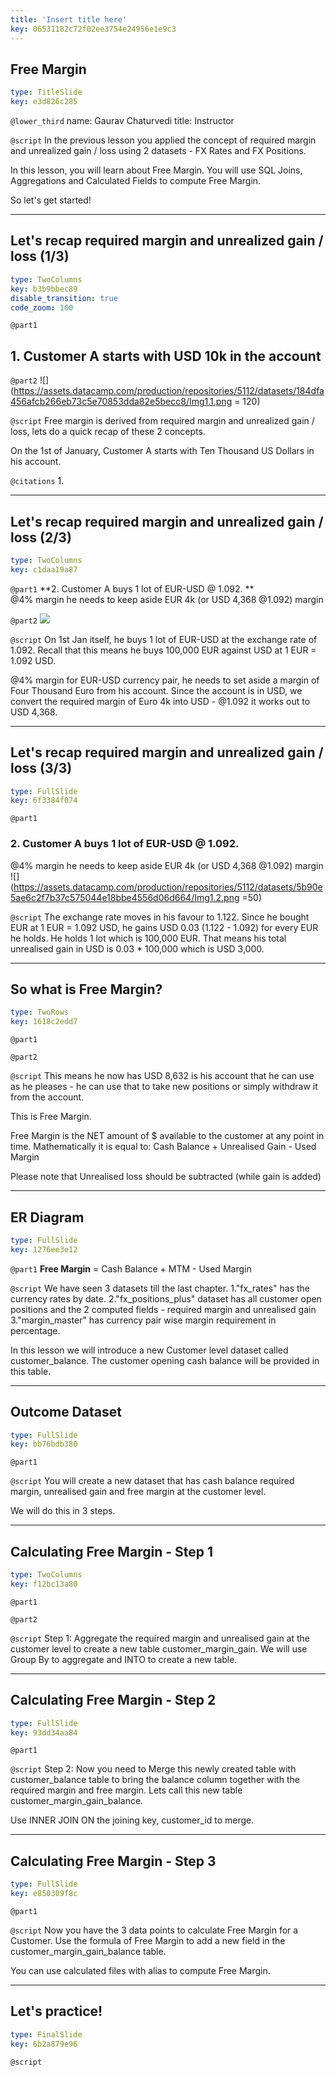 ```yaml
---
title: 'Insert title here'
key: 06531182c72f02ee3754e24956e1e9c3
---
```


## Free Margin

```yaml
type: TitleSlide
key: e3d826c285
```

`@lower_third`
name: Gaurav Chaturvedi
title: Instructor

`@script`
In the previous lesson you applied the concept of required margin and unrealized gain / loss using 2 datasets - FX Rates and FX Positions. 

In this lesson, you will learn about Free Margin. You will use SQL Joins, Aggregations and Calculated Fields to compute Free Margin. 

So let's get started! 

---

## Let's recap required margin and unrealized gain / loss (1/3)

```yaml
type: TwoColumns
key: b3b9bbec89
disable_transition: true
code_zoom: 100
```

`@part1`
## 1. Customer A starts with USD 10k in the account

`@part2`
![](https://assets.datacamp.com/production/repositories/5112/datasets/184dfa456afcb266eb73c5e70853dda82e5becc8/Img1.1.png = 120)

`@script`
Free margin is derived from required margin and unrealized gain / loss, lets do a quick recap of these 2 concepts.

On the 1st of January, Customer A starts with Ten Thousand US Dollars in his account. 

`@citations`
1.

---

## Let's recap required margin and unrealized gain / loss (2/3)

```yaml
type: TwoColumns
key: c1daa19a87
```

`@part1`
**2. Customer A buys 1 lot of EUR-USD @ 1.092.  **   
@4% margin he needs to keep aside EUR 4k (or USD 4,368 @1.092) margin

`@part2`
![](https://assets.datacamp.com/production/repositories/5112/datasets/5b90e5ae6c2f7b37c575044e18bbe4556d06d664/Img1.2.png)

`@script`
On 1st Jan itself, he buys 1 lot of EUR-USD at the exchange rate of 1.092. Recall that this means he buys 100,000 EUR against USD at 1 EUR = 1.092 USD. 

@4% margin for EUR-USD currency pair, he needs to set aside a margin of Four Thousand Euro from his account. Since the account is in USD, we convert the required margin of Euro 4k into USD - @1.092 it works out to USD 4,368. 

---

## Let's recap required margin and unrealized gain / loss (3/3)

```yaml
type: FullSlide
key: 6f3384f074
```

`@part1`
### 2. Customer A buys 1 lot of EUR-USD @ 1.092.   
@4% margin he needs to keep aside EUR 4k (or USD 4,368 @1.092) margin   
![](https://assets.datacamp.com/production/repositories/5112/datasets/5b90e5ae6c2f7b37c575044e18bbe4556d06d664/Img1.2.png =50)

`@script`
The exchange rate moves in his favour to 1.122. Since he bought EUR at 1 EUR = 1.092 USD, he gains USD 0.03 (1.122 - 1.092) for every EUR he holds. 
He holds 1 lot which is 100,000 EUR. That means his total  unrealised gain in USD is 0.03 * 100,000 which is USD 3,000.  

---

## So what is Free Margin?

```yaml
type: TwoRows
key: 1618c2edd7
```

`@part1`


`@part2`


`@script`
This means he now has USD 8,632 is his account that he can use as he pleases - he can use that to take new positions or simply withdraw it from the account. 

This is Free Margin. 

Free Margin is the NET amount of $  available to the customer at any point in time. Mathematically it is equal to:
 Cash Balance + Unrealised Gain - Used Margin

Please note that Unrealised loss should be subtracted (while gain is added)

---

## ER Diagram 

```yaml
type: FullSlide
key: 1276ee3e12
```

`@part1`
**Free Margin** = Cash Balance + MTM - Used Margin

`@script`
We have seen 3 datasets till the last chapter. 
1."fx_rates" has the currency rates by date. 
2."fx_positions_plus" dataset has all customer open positions and the 2 computed fields - required margin and unrealised gain
3."margin_master" has currency pair wise margin requirement in percentage. 
 
In this lesson we will introduce a new Customer level dataset called customer_balance. The customer opening cash balance will be provided in this table.

---

## Outcome Dataset 

```yaml
type: FullSlide
key: bb76bdb380
```

`@part1`


`@script`
You will create a new dataset that has cash balance required margin, unrealised gain and free margin at the customer level. 

We will do this in 3 steps. 


---

## Calculating Free Margin - Step 1

```yaml
type: TwoColumns
key: f12bc13a80
```

`@part1`


`@part2`


`@script`
Step 1: Aggregate the required margin and unrealised gain at the customer level to create a new table customer_margin_gain.
We will use Group By to aggregate and INTO to create a new table. 

---

## Calculating Free Margin - Step 2

```yaml
type: FullSlide
key: 93dd34aa84
```

`@part1`


`@script`
Step 2: Now you need to Merge this newly created table with customer_balance table to bring the balance column together with the required margin and free margin. Lets call this new table customer_margin_gain_balance. 

Use INNER JOIN ON the joining key, customer_id to merge. 

---

## Calculating Free Margin - Step 3

```yaml
type: FullSlide
key: e850309f8c
```

`@part1`


`@script`
Now you have the 3 data points to calculate Free Margin for a Customer. Use the formula of Free Margin to add a new field in the customer_margin_gain_balance table. 

You can use calculated files with alias to compute Free Margin. 

---

## Let's practice!

```yaml
type: FinalSlide
key: 6b2a879e96
```

`@script`
